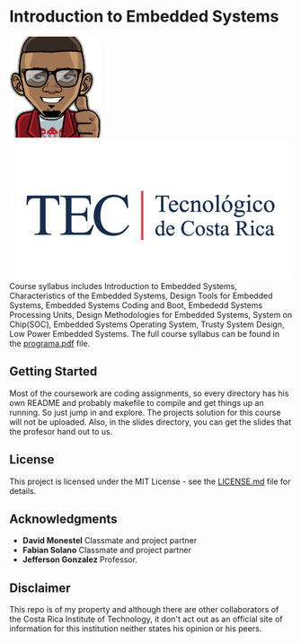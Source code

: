 Introduction to Embedded Systems
=====================
![malkam03](../malkam03.png) ![Tec_Logo](../tec.png)  
Course syllabus includes Introduction to Embedded Systems, Characteristics of the Embedded Systems, Design Tools for Embedded Systems, Embedded Systems Coding and Boot, Embededd Systems Processing Units, Design Methodologies for Embedded Systems, System on Chip(SOC), Embedded Systems Operating System, Trusty System Design, Low Power Embedded Systems. The full course syllabus can be found in the [programa.pdf](programa.pdf) file.

## Getting Started

Most of the coursework are coding assignments, so every directory has his own README and probably makefile to compile and get things up an running. So just jump in and explore. The projects solution for this course will not be uploaded.
Also, in the slides directory, you can get the slides that the profesor hand out to us.

## License

This project is licensed under the MIT License - see the [LICENSE.md](../LICENSE.md) file for details.

## Acknowledgments

* **David Monestel** Classmate and project partner
* **Fabian Solano** Classmate and project partner
* **Jefferson Gonzalez** Professor.

## Disclaimer

This repo is of my property and although there are other collaborators of the Costa Rica Institute of Technology, it don't act out as an official site of information for this institution neither states his opinion or his peers.
